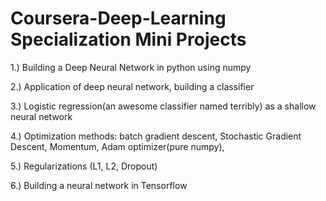 # Coursera-Deep-Learning Specialization Mini Projects

1.) Building a Deep Neural Network in python using numpy

2.) Application of deep neural network, building a classifier

3.) Logistic regression(an awesome classifier named terribly) as a shallow neural network

4.) Optimization methods: batch gradient descent, Stochastic Gradient Descent, Momentum, Adam optimizer(pure numpy), 

5.) Regularizations (L1, L2, Dropout)

6.) Building a neural network in Tensorflow
